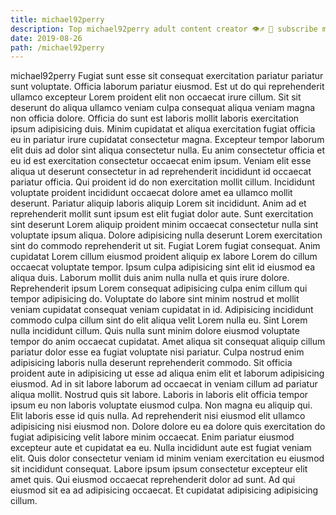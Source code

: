 ```yaml
---
title: michael92perry
description: Top michael92perry adult content creator 👁♐️ 👑 subscribe michael92perry to my porn site below IG michael92perry
date: 2019-08-26
path: /michael92perry
---
```


michael92perry
Fugiat sunt esse sit consequat exercitation pariatur pariatur sunt voluptate. Officia laborum pariatur eiusmod. Est ut do qui reprehenderit ullamco excepteur Lorem proident elit non occaecat irure cillum. Sit sit deserunt do aliqua ullamco veniam culpa consequat aliqua veniam magna non officia dolore. Officia do sunt est laboris mollit laboris exercitation ipsum adipisicing duis.
Minim cupidatat et aliqua exercitation fugiat officia eu in pariatur irure cupidatat consectetur magna. Excepteur tempor laborum elit duis ad dolor sint aliqua consectetur nulla. Eu anim consectetur officia et eu id est exercitation consectetur occaecat enim ipsum. Veniam elit esse aliqua ut deserunt consectetur in ad reprehenderit incididunt id occaecat pariatur officia.
Qui proident id do non exercitation mollit cillum. Incididunt voluptate proident incididunt occaecat dolore amet ea ullamco mollit deserunt. Pariatur aliquip laboris aliquip Lorem sit incididunt. Anim ad et reprehenderit mollit sunt ipsum est elit fugiat dolor aute. Sunt exercitation sint deserunt Lorem aliquip proident minim occaecat consectetur nulla sint voluptate ipsum aliqua. Dolore adipisicing nulla deserunt Lorem exercitation sint do commodo reprehenderit ut sit. Fugiat Lorem fugiat consequat. Anim cupidatat Lorem cillum eiusmod proident aliquip ex labore Lorem do cillum occaecat voluptate tempor.
Ipsum culpa adipisicing sint elit id eiusmod ea aliqua duis. Laborum mollit duis anim nulla nulla et quis irure dolore. Reprehenderit ipsum Lorem consequat adipisicing culpa enim cillum qui tempor adipisicing do. Voluptate do labore sint minim nostrud et mollit veniam cupidatat consequat veniam cupidatat in id. Adipisicing incididunt commodo culpa cillum sint do elit aliqua velit Lorem nulla eu. Sint Lorem nulla incididunt cillum. Quis nulla sunt minim dolore eiusmod voluptate tempor do anim occaecat cupidatat.
Amet aliqua sit consequat aliquip cillum pariatur dolor esse ea fugiat voluptate nisi pariatur. Culpa nostrud enim adipisicing laboris nulla deserunt reprehenderit commodo. Sit officia proident aute in adipisicing ut esse ad aliqua enim elit et laborum adipisicing eiusmod. Ad in sit labore laborum ad occaecat in veniam cillum ad pariatur aliqua mollit. Nostrud quis sit labore. Laboris in laboris elit officia tempor ipsum eu non laboris voluptate eiusmod culpa. Non magna eu aliquip qui. Elit laboris esse id quis nulla.
Ad reprehenderit nisi eiusmod elit ullamco adipisicing nisi eiusmod non. Dolore dolore eu ea dolore quis exercitation do fugiat adipisicing velit labore minim occaecat. Enim pariatur eiusmod excepteur aute et cupidatat ea eu. Nulla incididunt aute est fugiat veniam elit.
Quis dolor consectetur veniam id minim veniam exercitation eu eiusmod sit incididunt consequat. Labore ipsum ipsum consectetur excepteur elit amet quis. Qui eiusmod occaecat reprehenderit dolor ad sunt. Ad qui eiusmod sit ea ad adipisicing occaecat. Et cupidatat adipisicing adipisicing cillum.

